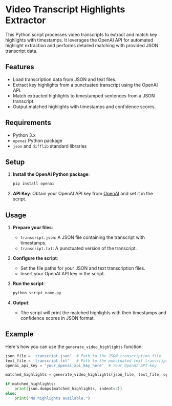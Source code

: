 # Video Transcript Highlights Extractor

This Python script processes video transcripts to extract and match key highlights with timestamps. It leverages the OpenAI API for automated highlight extraction and performs detailed matching with provided JSON transcript data.

## Features

- Load transcription data from JSON and text files.
- Extract key highlights from a punctuated transcript using the OpenAI API.
- Match extracted highlights to timestamped sentences from a JSON transcript.
- Output matched highlights with timestamps and confidence scores.

## Requirements

- Python 3.x
- `openai` Python package
- `json` and `difflib` standard libraries

## Setup

1. **Install the OpenAI Python package**:

    ```bash
    pip install openai
    ```

2. **API Key**: Obtain your OpenAI API key from [OpenAI](https://platform.openai.com/signup) and set it in the script.

## Usage

1. **Prepare your files**:
    - `transcript.json`: A JSON file containing the transcript with timestamps.
    - `transcript.txt`: A punctuated version of the transcript.

2. **Configure the script**:
    - Set the file paths for your JSON and text transcription files.
    - Insert your OpenAI API key in the script.

3. **Run the script**:

    ```bash
    python script_name.py
    ```

4. **Output**:
    - The script will print the matched highlights with their timestamps and confidence scores in JSON format.

## Example

Here's how you can use the `generate_video_highlights` function:

```python
json_file = 'transcript.json'  # Path to the JSON transcription file
text_file = 'transcript.txt'   # Path to the punctuated text transcription file
openai_api_key = 'your_openai_api_key_here'  # Your OpenAI API key

matched_highlights = generate_video_highlights(json_file, text_file, openai_api_key=openai_api_key)

if matched_highlights:
    print(json.dumps(matched_highlights, indent=2))
else:
    print("No highlights available.")
